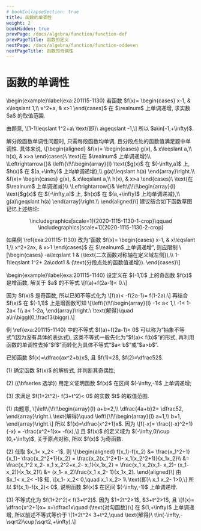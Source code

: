```yaml
---
# bookCollapseSection: true
title: 函数的单调性
weight: 2
bookHidden: true
prevPage: /docs/algebra/function/function-def
prevPageTitle: 函数的定义
nextPage: /docs/algebra/function/function-oddeven
nextPageTitle: 函数的奇偶性
---
```


# 函数的单调性

<p>\begin{example}\label{exa:201115-1130}
    若函数 $f(x)= \begin{cases}
        x-1, & x\leqslant 1,\\
        x^2+a, & x>1
    \end{cases}$ 在 $\realnum$ 上单调递增, 求实数 $a$ 的取值范围.
</p>
</myexample>
<mysolution>
    <p>由题意,
    \[1-1\leqslant 1^2+a\ \text{即}\ a\geqslant -1,\]
    所以 $a\in[-1,+\infty)$.
</p>
</mysolution>
</p>
<p>解分段函数单调性问题时, 只需每段函数均单调, 且分段点处的函数值满足题中单调性. 具体来说,
\[\begin{aligned}
    &f(x)= \begin{cases}
            g(x), & x\leqslant a,\\
            h(x), & x>a
        \end{cases}\ \text{在 $\realnum$ 上单调递增}\\
    \Leftrightarrow{}& \left\{\!\!\begin{array}{l}
        \text{$g(x)$ 在 $(-\infty,a]$ 上, $h(x)$ 在 $(a,+\infty)$ 上均单调递增},\\
        g(a)\leqslant h(a)
        \end{array}\right.\\
    &f(x)= \begin{cases}
            g(x), & x\leqslant a,\\
            h(x), & x>a
        \end{cases}\ \text{在 $\realnum$ 上单调递减}\\
    \Leftrightarrow{}& \left\{\!\!\begin{array}{l}
        \text{$g(x)$ 在 $(-\infty,a]$ 上, $h(x)$ 在 $(a,+\infty)$ 上均单调递减},\\
        g(a)\geqslant h(a)
        \end{array}\right.\\
\end{aligned}\]
建议结合如下函数草图记忆上述结论:
<center>
    \includegraphics[scale=1]{2020-1115-1130-1-crop}\qquad
    \includegraphics[scale=1]{2020-1115-1130-2-crop}
</center>
</p>
<p>如果例 \ref{exa:201115-1130} 改为“函数 $f(x)= \begin{cases}
    x-1, & x\leqslant 1,\\
    x^2+2ax, & x>1
\end{cases}$ 在 $\realnum$ 上单调递增”, 则应限制
\[\begin{cases}
    -a\leqslant 1 & (\text{二次函数对称轴在定义域左侧}),\\
    1-1\leqslant 1^2+ 2a\cdot1 & (\text{分段点处的函数值递增}).
    \end{cases}\]
</p>
<p></p>
<p>\begin{example}\label{exa:201115-1140}
    设定义在 $(-1,1)$ 上的奇函数 $f(x)$ 是增函数, 解关于 $a$ 的不等式 
    \[f(a)+f(2a-1)< 0.\]
</p>
</myexample>
<mysolution>
    <p>因为 $f(x)$ 是奇函数, 所以已知不等式化为
    \[f(a)< -f(2a-1)= f(1-2a).\]
    再结合 $f(x)$ 在 $(-1,1)$ 上是增函数可知
    \[\left\{\!\!\begin{array}{l}
        -1< a< 1,\ -1< 1-2a< 1\\
        a< 1-2a,
        \end{array}\right.\ \text{解得}\quad a\in\biggl(0,\frac13\biggr).\]
</p>
</mysolution>
<myremark>
    <p>例 \ref{exa:201115-1140} 中的不等式 $f(a)+f(2a-1)< 0$ 可以称为“抽象不等式”(因为没有具体的表达式), 这类不等式一般先化为“$f(a)< f(b)$”的形式, 再利用函数的单调性去掉“$f$”而转化为具体不等式“$a< b$”或“$a>b$”.
</p>
</myremark>


<p><myexample>
<p>已知函数 $f(x)=\dfrac{ax^2+b}x$, 且 $f(1)=2$, $f(2)=\dfrac52$.
</p>
<p>(1) 确定函数 $f(x)$ 的解析式, 并判断其奇偶性;
</p>
<p>(2) ({\bfseries 选学}) 用定义证明函数 $f(x)$ 在区间 $(-\infty,-1)$ 上单调递增;
</p>
<p>(3) 求满足 $f(1+2t^2)- f(3+t^2)< 0$ 的实数 $t$ 的取值范围.
</p>
</myexample>
<mysolution>
    <p>(1) 由题意,
    \[\left\{\!\!\begin{array}{l}
        a+b=2,\\
        \dfrac{4a+b}2= \dfrac52,
       \end{array}\right.\ \text{解得}\quad
       \left\{\!\!\begin{array}{l}
        a=1,\\
        b=1,
       \end{array}\right.\]
    所以 $f(x)=\dfrac{x^2+1}x$. 因为
    \[f(-x)= \frac{(-x)^2+1}{-x}
        = -\frac{x^2+1}x= -f(x),\]
    且 $f(x)$ 的定义域为 $(-\infty,0)\cup (0,+\infty)$, 关于原点对称, 所以 $f(x)$ 为奇函数.
</p>
<p>(2) 任取 $x_1< x_2< -1$, 则
    \[\begin{aligned}
        f(x_1)-f(x_2)
        &= \frac{x_1^2+1}{x_1}- \frac{x_2^2+1}{x_2}
         = \frac{x_2(x_1^2+1)- x_1(x_2^2+1)}{x_1x_2}\\
        &= \frac{x_1^2 x_2- x_1 x_2^2+x_2- x_1}{x_1x_2}
         = \frac{x_1 x_2(x_1- x_2)- (x_1- x_2)}{x_1x_2}\\
        &= (x_1- x_2)\frac{x_1 x_2- 1}{x_1x_2}.
        \end{aligned}\]
    由 $x_1< x_2< -1$ 知,
    \[x_1- x_2< 0,\quad x_1 x_2> 1\ \text{即}\ x_1 x_2- 1>0,\]
    所以 $f(x_1)-f(x_2)< 0$, 说明函数 $f(x)$ 在区间 $(-\infty,-1)$ 上单调递增.
</p>
<p>(3) 不等式化为 $f(1+2t^2)< f(3+t^2)$. 因为 $1+2t^2>1$, $3+t^2>1$, 且
    \[f(x)= \dfrac{x^2+1}x= x+\dfrac1x\quad (\text{对勾函数})\]
    在 $(1,+\infty)$ 上单调递增, 所以前述不等式等价于 
    \[1+2t^2< 3+t^2,\quad \text{解得}\ 
        t\in(-\infty,-\sqrt2)\cup(\sqrt2,+\infty).\]    
</p>
</mysolution>

